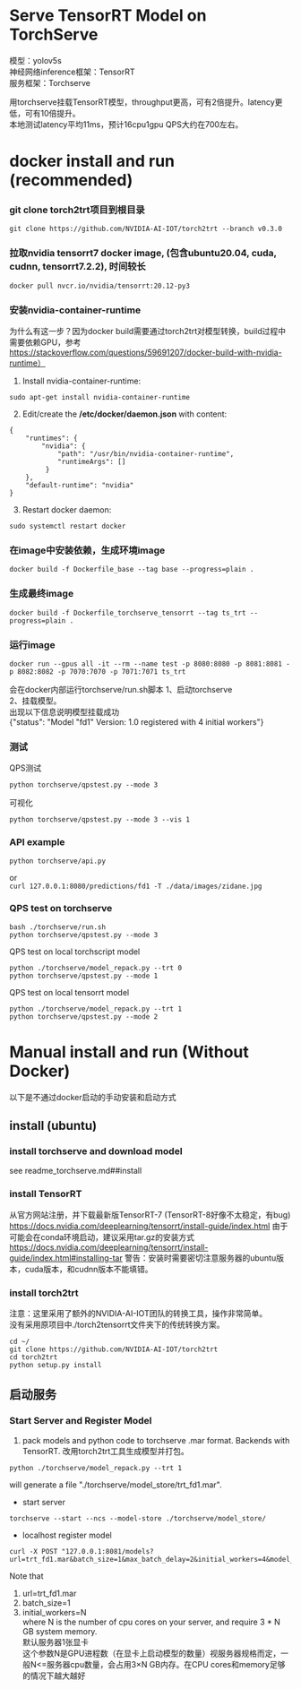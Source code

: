 # Serve TensorRT Model on TorchServe
模型：yolov5s  
神经网络inference框架：TensorRT  
服务框架：Torchserve  

用torchserve挂载TensorRT模型，throughput更高，可有2倍提升。latency更低，可有10倍提升。  
本地测试latency平均11ms，预计16cpu1gpu QPS大约在700左右。

# docker install and run (recommended)
### git clone torch2trt项目到根目录
```
git clone https://github.com/NVIDIA-AI-IOT/torch2trt --branch v0.3.0
```
### 拉取nvidia tensorrt7 docker image, (包含ubuntu20.04, cuda, cudnn, tensorrt7.2.2), 时间较长
```
docker pull nvcr.io/nvidia/tensorrt:20.12-py3
```
### 安装nvidia-container-runtime
为什么有这一步？因为docker build需要通过torch2trt对模型转换，build过程中需要依赖GPU，参考  
https://stackoverflow.com/questions/59691207/docker-build-with-nvidia-runtime）  
1. Install nvidia-container-runtime:
```
sudo apt-get install nvidia-container-runtime
```
2. Edit/create the **/etc/docker/daemon.json** with content:
```
{
    "runtimes": {
        "nvidia": {
            "path": "/usr/bin/nvidia-container-runtime",
            "runtimeArgs": []
         } 
    },
    "default-runtime": "nvidia" 
}
```
3. Restart docker daemon:
```
sudo systemctl restart docker
```

### 在image中安装依赖，生成环境image
```
docker build -f Dockerfile_base --tag base --progress=plain .
```
### 生成最终image
```
docker build -f Dockerfile_torchserve_tensorrt --tag ts_trt --progress=plain .
```
### 运行image
```
docker run --gpus all -it --rm --name test -p 8080:8080 -p 8081:8081 -p 8082:8082 -p 7070:7070 -p 7071:7071 ts_trt
```
会在docker内部运行torchserve/run.sh脚本
1、启动torchserve  
2、挂载模型。  
出现以下信息说明模型挂载成功  
{"status": "Model \"fd1\" Version: 1.0 registered with 4 initial workers"}  
### 测试
QPS测试
```
python torchserve/qpstest.py --mode 3
```
可视化
```
python torchserve/qpstest.py --mode 3 --vis 1
```
### API example
`
python torchserve/api.py
`

or  
`
curl 127.0.0.1:8080/predictions/fd1 -T ./data/images/zidane.jpg  
`
### QPS test on torchserve
```
bash ./torchserve/run.sh
python torchserve/qpstest.py --mode 3
```
QPS test on local torchscript model
```
python ./torchserve/model_repack.py --trt 0
python torchserve/qpstest.py --mode 1
```
QPS test on local tensorrt model
```
python ./torchserve/model_repack.py --trt 1
python torchserve/qpstest.py --mode 2
```

# Manual install and run (Without Docker)
以下是不通过docker启动的手动安装和启动方式
## install (ubuntu)
### install torchserve and download model
see readme_torchserve.md##install

### install TensorRT
从官方网站注册，并下载最新版TensorRT-7 (TensorRT-8好像不太稳定，有bug)
https://docs.nvidia.com/deeplearning/tensorrt/install-guide/index.html
由于可能会在conda环境启动，建议采用tar.gz的安装方式
https://docs.nvidia.com/deeplearning/tensorrt/install-guide/index.html#installing-tar
警告：安装时需要密切注意服务器的ubuntu版本，cuda版本，和cudnn版本不能填错。

### install torch2trt
注意：这里采用了额外的NVIDIA-AI-IOT团队的转换工具，操作非常简单。  
没有采用原项目中./torch2tensorrt文件夹下的传统转换方案。
```
cd ~/
git clone https://github.com/NVIDIA-AI-IOT/torch2trt
cd torch2trt
python setup.py install
```

## 启动服务
### Start Server and Register Model
1. pack models and python code to torchserve .mar format. Backends with TensorRT. 改用torch2trt工具生成模型并打包。
```
python ./torchserve/model_repack.py --trt 1
```
will generate a file "./torchserve/model_store/trt_fd1.mar".   
- start server
```
torchserve --start --ncs --model-store ./torchserve/model_store/
```
- localhost register model 
```
curl -X POST "127.0.0.1:8081/models?url=trt_fd1.mar&batch_size=1&max_batch_delay=2&initial_workers=4&model_name=fd1"
```
Note that  
1) url=trt_fd1.mar  
2) batch_size=1  
3) initial_workers=N  
where N is the number of cpu cores on your server, and require 3 * N GB system memory.   
默认服务器1张显卡  
这个参数N是GPU进程数（在显卡上启动模型的数量）视服务器规格而定，一般N<=服务器cpu数量，会占用3×N GB内存。在CPU cores和memory足够的情况下越大越好

